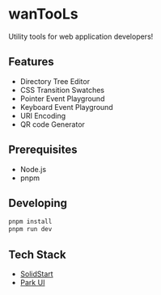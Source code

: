 # wanTooLs

Utility tools for web application developers!

## Features

- Directory Tree Editor
- CSS Transition Swatches
- Pointer Event Playground
- Keyboard Event Playground
- URI Encoding
- QR code Generator

## Prerequisites

- Node.js
- pnpm

## Developing

```bash
pnpm install
pnpm run dev
```

## Tech Stack

- [SolidStart](https://start.solidjs.com/)
- [Park UI](https://park-ui.com/)
